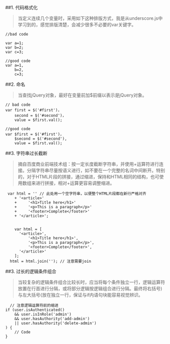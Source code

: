 ##1. 代码格式化
  >当定义连续几个变量时，采用如下这种排版方式，我是从underscore.js中学习到的，感觉排版清楚，会减少很多不必要的var关键字。
    
  ```
  //bad code
  
  var a=1;
  var b=2;
  var c=3;
  
  //good code
  var a=1,
      b=2,
      c=3;
  ```

##2. 命名
  >当查找jQuery对象，最好在变量前加$前缀以表示是jQuery对象。

  ```
  // bad code
  var first = $('#first')，
      second = $('#second')，
      value = $first.val();
  
  //good code
  var $first = $('#first')，
      $second = $('#second'),
      value = $first.val();
  
  ```
##3. 字符串过长截断
  >摘自百度商业前端技术组：按一定长度截断字符串，并使用+运算符进行连接。分隔字符串尽量按语义进行，如不要在一个完整的名词中间断开。特别的，对于HTML片段的拼接，通过缩进，保持和HTML相同的结构，也可使用数组来进行拼接，相对+运算更容易调整缩进。

  ```
   var html = '' // 此处用一个空字符串，以便整个HTML片段都在新行严格对齐
      + '<article>'
      +     '<h1>Title here</h1>'
      +     '<p>This is a paragraph</p>'
      +     '<footer>Complete</footer>'
      + '</article>';
      
      
      var html = [
        '<article>',
            '<h1>Title here</h1>',
            '<p>This is a paragraph</p>',
            '<footer>Complete</footer>',
        '</article>'
      ];
    html = html.join(''); // 注意需要join
  
  ```
  
##3. 过长的逻辑条件组合
  >当较复杂的逻辑条件组合比较长时，应当将每个条件独立一行，逻辑运算符放置在行首进行分隔，或将部分逻辑按逻辑组合进行分隔。最终将右括号)与左大括号{放在独立一行，保证与if内语句块能容易视觉辨识。

  ```
    // 注意逻辑运算符前的缩进
  if (user.isAuthenticated()
      && user.isInRole('admin')
      && user.hasAuthority('add-admin')
      || user.hasAuthority('delete-admin')
  ) {
      // Code
  }
    
  ```
